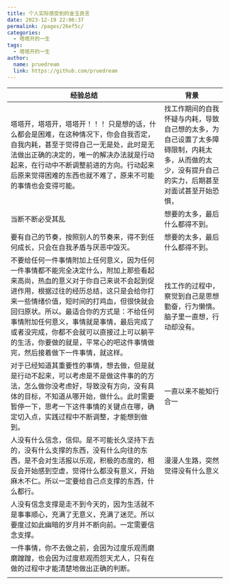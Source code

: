```yaml
---
title: 个人实际感受到的金玉良言
date: 2023-12-19 22:06:37
permalink: /pages/26ef5c/
categories:
  - 塔塔开的一生
tags:
  - 塔塔开的一生
author: 
  name: pruedream
  link: https://github.com/pruedream
---
```



| 经验总结                                                     | 背景                                                         |
| ------------------------------------------------------------ | ------------------------------------------------------------ |
| 塔塔开，塔塔开，塔塔开！！！ 只是想的话，什么都会是困难，在这种情况下，你会自我否定，自我内耗，甚至于觉得自己一无是处，此时是无法做出正确的决定的，唯一的解决办法就是行动起来，在行动中不断调整前进的方向。行动起来后原来觉得困难的东西也就不难了，原来不可能的事情也会变得可能。 | 找工作期间的自我怀疑与内耗，导致自己想的太多，为自己设置了太多障碍限制，内耗太多，从而做的太少，没有提升自己的实力，后期甚至对面试甚至开始恐惧， |
| 当断不断必受其乱                                             | 想要的太多，最后什么都得不到。                               |
| 要有自己的节奏，按照别人的节奏来，得不到任何成长，只会在自我矛盾与厌恶中毁灭。 | 想要的太多，最后什么都得不到。                               |
| 不要给任何一件事情附加上任何意义，因为任何一件事情都不能完全决定什么，附加上那些看起来高尚，热血的意义对于你自己来说不会起到促进作用，根据过往的经历总结，这只是会给你打来一些情绪价值，短时间的打鸡血，但很快就会回归原状。所以。最适合你的方式是：不给任何事情附加任何意义，事情就是事情，最后完成了或者没完成，你都不会就可以直接过上可以躺平的生活，你要做的就是，平常心的吧这件事情做完，然后接着做下一件事情，就这样。 | 找工作的过程中，察觉到自己是思想勤奋，行为懒惰。脑子里一直想，行动却没有。 |
| 对于已经知道其重要性的事情，想去做，但是就是行动不起来，可以考虑是不是做这件事的的方法，怎么做你没考虑好，导致没有方向，没有具体的目标，不知道从哪开始，做什么。此时需要暂停一下，思考一下这件事情的关键点在哪，确定切入点，实践过程中不断调整，才能想到做到。 | 一直以来不能知行合一                                         |
| 人没有什么信念，信仰。是不可能长久坚持下去的，没有什么支撑的东西，没有什么向往的东西，是不会对生活报以乐观，积极的态度的，相反会开始感到空虚，觉得什么都没有意义，开始麻木不仁。所以一定要给自己点支撑的东西，什么都行。 | 漫漫人生路，突然觉得没有什么意义                             |
| 人没有信念支撑是走不到今天的，因为生活就不是事事顺心，充满了无意义，充满了迷茫。所以要度过如此幽暗的岁月并不断向前。一定需要信念支撑。 |                                                              |
| 一件事情，你不去做之前，会因为过度乐观而磨磨蹭蹭，也会因为过度悲观而怨天尤人，只有在做的过程中才能清楚地做出正确的判断。 |                                                              |
|                                                              |                                                              |

